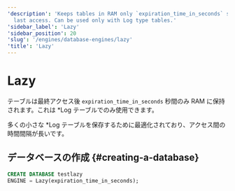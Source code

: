```yaml
---
'description': 'Keeps tables in RAM only `expiration_time_in_seconds` seconds after
  last access. Can be used only with Log type tables.'
'sidebar_label': 'Lazy'
'sidebar_position': 20
'slug': '/engines/database-engines/lazy'
'title': 'Lazy'
---
```





# Lazy

テーブルは最終アクセス後 `expiration_time_in_seconds` 秒間のみ RAM に保持されます。これは \*Log テーブルでのみ使用できます。

多くの小さな \*Log テーブルを保存するために最適化されており、アクセス間の時間間隔が長いです。

## データベースの作成 {#creating-a-database}

```sql
CREATE DATABASE testlazy 
ENGINE = Lazy(expiration_time_in_seconds);
```
